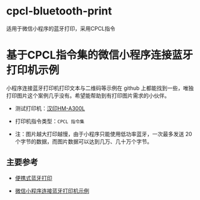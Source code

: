 # cpcl-bluetooth-print
适用于微信小程序的蓝牙打印，采用CPCL指令
# 基于CPCL指令集的微信小程序连接蓝牙打印机示例

小程序连接蓝牙打印机打印文本与二维码等示例在 github 上都能找到一些，唯独打印图片这个案例几乎没有。希望能帮助到有打印图片需求的小伙伴。

-   测试打印机：[汉印HM-A300L](https://cn.hprt.com/ChanPin/)

-   打印机指令类型：`CPCL 指令集`

-   注：图片越大打印越慢，由于小程序只能使用低功率蓝牙，一次最多发送 20 个字节的数据，而图片数据可以达到几万、几十万个字节。

## 主要参考

-   [便携式蓝牙打印](https://ask.dcloud.net.cn/article/37984)

-   [微信小程序连接蓝牙打印机示例](https://developers.weixin.qq.com/community/develop/doc/0008acd004ccd86b37d649ee55b009?highLine=%25E8%2593%259D%25E7%2589%2599)

